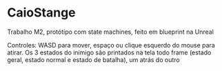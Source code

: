 # CaioStange
Trabalho M2, protótipo com state machines, feito em blueprint na Unreal

Controles: WASD para mover, espaço ou clique esquerdo do mouse para atirar.
Os 3 estados do inimigo são printados na tela todo frame (estado geral, estado normal e estado de batalha), um atrás do outro
